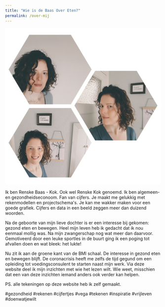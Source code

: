 ```yaml
---
title: "Wie is de Baas Over Eten?"
permalink: /over-mij
---
```


![foto Renske Baas](/uploads/mijnfoto.jpg)

Ik ben Renske Baas - Kok. Ook wel Renske Kok genoemd.
Ik ben algemeen- en gezondheidseconoom. Fan van cijfers. Je maakt me gelukkig met rekenmodellen en projectschema's. Je kan me wakker maken voor een goede grafiek. Cijfers en data in een beeld zeggen meer dan duizend woorden.

Na de geboorte van mijn lieve dochter is er een interesse bij gekomen: gezond eten en bewegen. Heel mijn leven heb ik gedacht dat ik nou eenmaal mollig was. Na mijn zwangerschap nog wat meer dan daarvoor. Gemotiveerd door een leuke sportles in de buurt ging ik een poging tot afvallen doen en wat bleek: het lukte!

Nu zit ik aan de groene kant van de BMI schaal. De interesse in gezond eten en bewegen blijft. De coronacrisis heeft me zelfs de tijd gegund om een opleiding tot voedingsconsulent te starten naast mijn werk. Via deze website deel ik mijn inzichten met wie het lezen wilt. Wie weet, misschien dat een van deze inzichten iemand anders ook verder kan helpen.

PS. alle tekeningen op deze website heb ik zelf gemaakt.

#gezondheid #rekenen #cijfertjes #vega #tekenen #inspiratie #vrijleven #doenwatjewilt 
